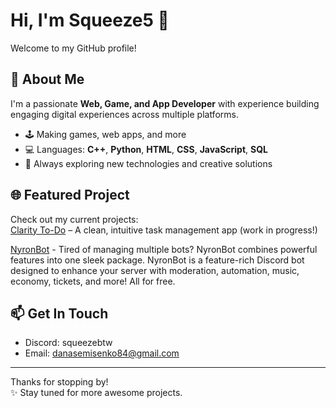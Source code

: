 # Hi, I'm Squeeze5 👋

Welcome to my GitHub profile!

## 🚀 About Me

I'm a passionate **Web, Game, and App Developer** with experience building engaging digital experiences across multiple platforms.

- 🕹️ Making games, web apps, and more
- 💻 Languages: **C++**, **Python**, **HTML**, **CSS**, **JavaScript**, **SQL**
- 🔧 Always exploring new technologies and creative solutions

## 🌐 Featured Project

Check out my current projects:  
[Clarity To-Do](https://clarity-todo.com/) – A clean, intuitive task management app (work in progress!)

[NyronBot](https://nyronbot.xyz/) - Tired of managing multiple bots? NyronBot combines powerful features into one sleek package. NyronBot is a feature-rich Discord bot designed to enhance your server with moderation, automation, music, economy, tickets, and more! All for free.

## 📫 Get In Touch

- Discord: squeezebtw
- Email: danasemisenko84@gmail.com

---

Thanks for stopping by!  
✨ Stay tuned for more awesome projects.
